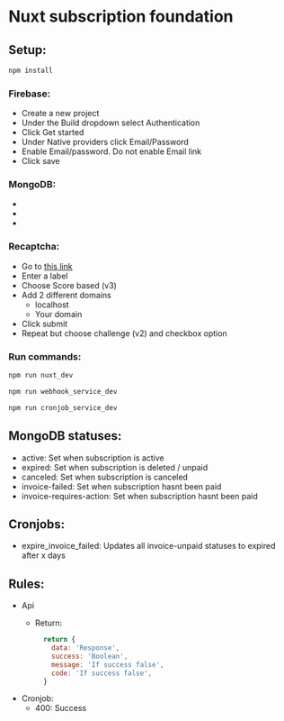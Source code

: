 # Nuxt subscription foundation

## Setup:
```sh
npm install
```
### Firebase:
  - Create a new project
  - Under the Build dropdown select Authentication
  - Click Get started
  - Under Native providers click Email/Password
  - Enable Email/password. Do not enable Email link
  - Click save
### MongoDB: 
  - 
  - 
  - 
### Recaptcha: 
  - Go to [this link](https://www.google.com/u/0/recaptcha/admin/create)
  - Enter a label
  - Choose Score based (v3)
  - Add 2 different domains
    - localhost
    - Your domain
  - Click submit
  - Repeat but choose challenge (v2) and checkbox option
### Run commands:
```sh
npm run nuxt_dev
```
```sh
npm run webhook_service_dev
```
```sh
npm run cronjob_service_dev
```
## MongoDB statuses:
- active: Set when subscription is active
- expired: Set when subscription is deleted / unpaid
- canceled: Set when subscription is canceled
- invoice-failed: Set when subscription hasnt been paid
- invoice-requires-action: Set when subscription hasnt been paid

## Cronjobs: 
  - expire_invoice_failed: Updates all invoice-unpaid statuses to expired after x days

## Rules:
  - Api 
    - Return:

      ```js
        return {
          data: 'Response',
          success: 'Boolean',
          message: 'If success false',
          code: 'If success false',
        }
      ```
  - Cronjob:
    - 400: Success
